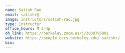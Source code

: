 ```yaml
---
name: Satish Rao
email: satishr@
image: instructors/satish-rao.jpg
type: Instructor
office_hours: M 3-4p
oh_link: https://berkeley.zoom.us/j/3038795801 
website: https://people.eecs.berkeley.edu/~satishr/
bio: 
---
```


